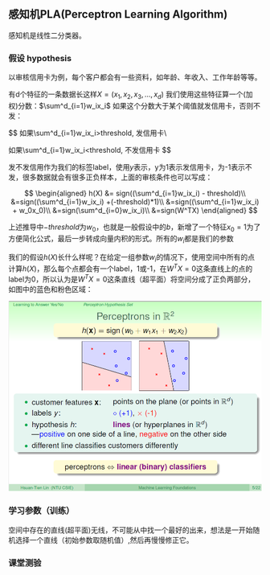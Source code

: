 ## 感知机PLA(Perceptron Learning Algorithm)

感知机是线性二分类器。

### 假设 hypothesis

以审核信用卡为例，每个客户都会有一些资料，如年龄、年收入、工作年龄等等。

有d个特征的一条数据长这样$X = (x_1, x_2, x_3,\dots,x_d)$ 我们使用这些特征算一个(加权)分数：$\sum^d_{i=1}w_ix_i$ 如果这个分数大于某个阈值就发信用卡，否则不发：

$$
如果\sum^d_{i=1}w_ix_i>threshold, 发信用卡\\

如果\sum^d_{i=1}w_ix_i<threshold, 不发信用卡
$$

发不发信用作为我们的标签label，使用$y$表示，y为1表示发信用卡，为-1表示不发，很多数据就会有很多正负样本，上面的审核条件也可以写成：

$$
\begin{aligned}
h(X) &= sign((\sum^d_{i=1}w_ix_i) - threshold)\\
&=sign((\sum^d_{i=1}w_ix_i) +(-threshold)*1)\\
&=sign((\sum^d_{i=1}w_ix_i) + w_0x_0)\\
&=sign(\sum^d_{i=0}w_ix_i)\\
&=sign(W^TX)
\end{aligned}
$$

上述推导中$-threshold$为$w_0$，也就是一般假设中的$b$，新增了一个特征$x_0=1$为了方便简化公式，最后一步转成向量内积的形式。所有的$w_i$都是我们的参数

我们的假设$h(X)$长什么样呢？在给定一组参数$w_i$的情况下，使用空间中所有的点计算$h(X)$，那么每个点都会有一个label，1或-1，在$W^TX=0$这条直线上的点的label为0，所以认为是$W^TX=0$这条直线（超平面）将空间分成了正负两部分，如图中的蓝色和粉色区域：

![](pic\pla_perceptrons.png)



### 学习参数（训练）

空间中存在的直线(超平面)无线，不可能从中找一个最好的出来，想法是一开始随机选择一个直线（初始参数取随机值）,然后再慢慢修正它。

### 课堂测验

